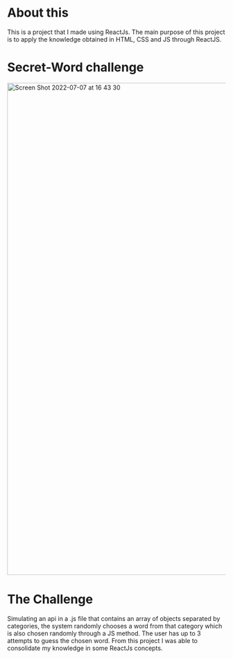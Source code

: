 # About this

This is a project that I made using ReactJs. The main purpose of this project is to apply the knowledge obtained in HTML, CSS and JS through ReactJS.

# Secret-Word challenge

<img width="1135" alt="Screen Shot 2022-07-07 at 16 43 30" src="https://user-images.githubusercontent.com/96317035/177859803-6b9aa253-a43d-4e3e-ae08-14af3df7eb11.png">

# The Challenge

Simulating an api in a .js file that contains an array of objects separated by categories, the system randomly chooses a word from that category which is also chosen randomly through a JS method. The user has up to 3 attempts to guess the chosen word.
From this project I was able to consolidate my knowledge in some ReactJs concepts.
